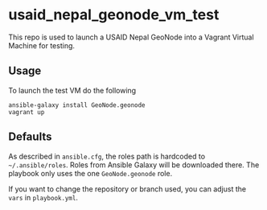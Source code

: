 # usaid_nepal_geonode_vm_test

This repo is used to launch a USAID Nepal GeoNode into a Vagrant Virtual Machine for testing.

## Usage

To launch the test VM do the following

```shell
ansible-galaxy install GeoNode.geonode
vagrant up
```

## Defaults

As described in `ansible.cfg`, the roles path is hardcoded to `~/.ansible/roles`.  Roles from Ansible Galaxy will be downloaded there.  The playbook only uses the one `GeoNode.geonode` role.

If you want to change the repository or branch used, you can adjust the `vars` in `playbook.yml`.
